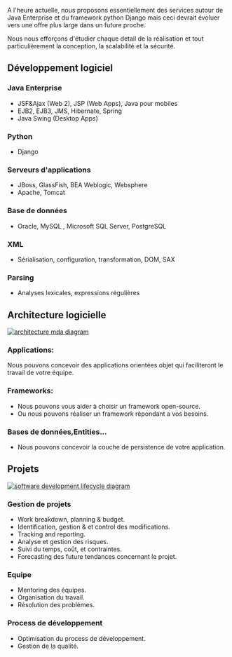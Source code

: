 A l'heure actuelle, nous proposons essentiellement des services autour de Java Enterprise et du framework python Django mais ceci devrait évoluer vers une offre plus large dans un future proche.

Nous nous efforçons d'étudier chaque detail de la réalisation et tout particulièrement la conception, la scalabilité et la sécurité.

Développement logiciel
----------------------

### Java Enterprise

*   JSF&Ajax (Web 2), JSP (Web Apps), Java pour mobiles
*   EJB2, EJB3, JMS, Hibernate, Spring
*   Java Swing (Desktop Apps)

### Python

*   Django

### Serveurs d'applications

*   JBoss, GlassFish, BEA Weblogic, Websphere
*   Apache, Tomcat

### Base de données

*   Oracle, MySQL , Microsoft SQL Server, PostgreSQL

### XML

*   Sérialisation, configuration, transformation, DOM, SAX

### Parsing

*   Analyses lexicales, expressions régulières

Architecture logicielle
-----------------------

[![architecture mda diagram](http://flairbyte.com/flarebyte/en/png/company/8/architecture.v2-105x105.png)](http://flairbyte.com/flarebyte/en/png/company/8/architecture.v2-594x594.png)

### Applications:

Nous pouvons concevoir des applications orientées objet qui faciliteront le travail de votre équipe.

### Frameworks:

*   Nous pouvons vous aider à choisir un framework open-source.
*   Ou nous pouvons réaliser un framework répondant a vos besoins.

### Bases de données,Entities...

*   Nous pouvons concevoir la couche de persistence de votre application.

Projets
-------

[![software development lifecycle diagram](http://flairbyte.com/flarebyte/en/png/company/8/projects-105x105.png)](http://flairbyte.com/flarebyte/en/png/company/8/projects-594x594.png)

### Gestion de projets

*   Work breakdown, planning & budget.
*   Identification, gestion & et control des modifications.
*   Tracking and reporting.
*   Analyse et gestion des risques.
*   Suivi du temps, coût, et contraintes.
*   Forecasting des future tendances concernant le projet.

### Equipe

*   Mentoring des équipes.
*   Organisation du travail.
*   Résolution des problèmes.

### Process de développement

*   Optimisation du process de développement.
*   Gestion de la qualité.